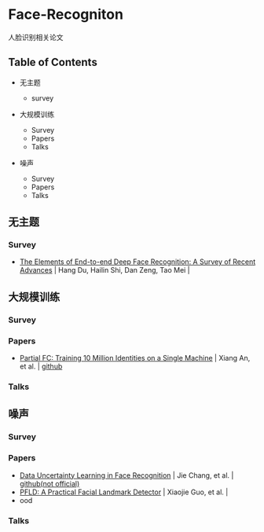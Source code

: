 # Face-Recogniton
人脸识别相关论文

## Table of Contents
* 无主题
  * survey
 
* 大规模训练
  * Survey
  * Papers
  * Talks
* 噪声
  * Survey
  * Papers
  * Talks

## 无主题
### Survey
* [The Elements of End-to-end Deep Face Recognition: A Survey of Recent Advances](https://arxiv.org/abs/2009.13290) | Hang Du, Hailin Shi, Dan Zeng, Tao Mei | 


## 大规模训练
### Survey
### Papers
* [Partial FC: Training 10 Million Identities on a Single Machine](https://arxiv.org/abs/2010.05222) | Xiang An, et al. | [github](https://github.com/deepinsight/insightface/tree/master/recognition/partial_fc)
### Talks


## 噪声
### Survey
### Papers
* [Data Uncertainty Learning in Face Recognition](https://arxiv.org/abs/2003.11339) | Jie Chang, et al. | [github(not official)](https://github.com/Ontheway361/dul-pytorch)
* [PFLD: A Practical Facial Landmark Detector](https://arxiv.org/abs/2003.11339) | Xiaojie Guo, et al. | 
* ood
### Talks

